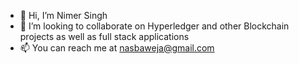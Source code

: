 - 👋 Hi, I’m Nimer Singh
- 💞️ I’m looking to collaborate on Hyperledger and other Blockchain projects as well as full stack applications
- 📫 You can reach me at nasbaweja@gmail.com

<!---
nasbaweja/nasbaweja is a ✨ special ✨ repository because its `README.md` (this file) appears on your GitHub profile.
You can click the Preview link to take a look at your changes.
--->

